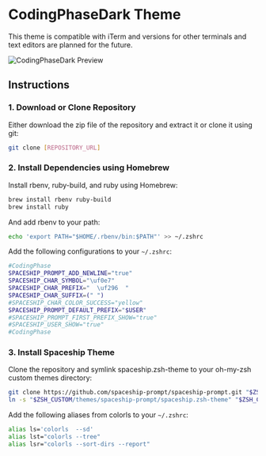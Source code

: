 # CodingPhaseDark Theme

This theme is compatible with iTerm and versions for other terminals and text editors are planned for the future.

![CodingPhaseDark Preview](https://github.com/codingphasedotcom/codingphase-iterm-theme/blob/master/iterm-screen.png?raw=true)

## Instructions

### 1. Download or Clone Repository

Either download the zip file of the repository and extract it or clone it using git:

```sh
git clone [REPOSITORY_URL]
```

### 2. Install Dependencies using Homebrew

Install rbenv, ruby-build, and ruby using Homebrew:

```sh
brew install rbenv ruby-build
brew install ruby
```

And add rbenv to your path:

```sh
echo 'export PATH="$HOME/.rbenv/bin:$PATH"' >> ~/.zshrc
```

Add the following configurations to your `~/.zshrc`:

```sh
#CodingPhase
SPACESHIP_PROMPT_ADD_NEWLINE="true"
SPACESHIP_CHAR_SYMBOL="\uf0e7"
SPACESHIP_CHAR_PREFIX="  \uf296  "
SPACESHIP_CHAR_SUFFIX=(" ")
#SPACESHIP_CHAR_COLOR_SUCCESS="yellow"
SPACESHIP_PROMPT_DEFAULT_PREFIX="$USER"
#SPACESHIP_PROMPT_FIRST_PREFIX_SHOW="true"
#SPACESHIP_USER_SHOW="true"
#CodingPhase
```

### 3. Install Spaceship Theme

Clone the repository and symlink spaceship.zsh-theme to your oh-my-zsh custom themes directory:

```sh
git clone https://github.com/spaceship-prompt/spaceship-prompt.git "$ZSH_CUSTOM/themes/spaceship-prompt" --depth=1
ln -s "$ZSH_CUSTOM/themes/spaceship-prompt/spaceship.zsh-theme" "$ZSH_CUSTOM/themes/spaceship.zsh-theme"
```

Add the following aliases from colorls to your `~/.zshrc`:

```sh
alias ls='colorls  --sd'
alias lst="colorls --tree"
alias lsr="colorls --sort-dirs --report"
```
